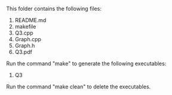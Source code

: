 This folder contains the following files:
1. README.md
2. makefile
3. Q3.cpp
4. Graph.cpp
5. Graph.h
6. Q3.pdf

Run the command "make" to generate the following executables:
1. Q3

Run the command "make clean" to delete the executables.